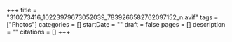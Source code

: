 +++
title = "310273416_10223979673052039_7839266582762097152_n.avif"
tags = ["Photos"]
categories = []
startDate = ""
draft = false
pages = []
description = ""
citations = []
+++
